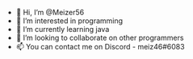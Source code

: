 - 👋 Hi, I’m @Meizer56
- 👀 I’m interested in programming
- 🌱 I’m currently learning java
- 💞️ I’m looking to collaborate on other programmers
- 📫 You can contact me on Discord - meiz46#6083

<!---
Meizer56/Meizer56 is a ✨ special ✨ repository because its `README.md` (this file) appears on your GitHub profile.
You can click the Preview link to take a look at your changes.
--->
